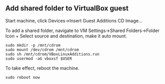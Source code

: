 ## Add shared folder to VirtualBox guest

Start machine, click Devices->Insert Guest Additions CD Image...

To add a shared folder, navigate to VM Settings->Shared Folders->Folder Icon +
Select source and destination, make it auto mount.

```shell:terminal
sudo mkdir -p /mnt/cdrom
sudo mount /dev/cdrom /mnt/cdrom
sudo sh /mnt/cdrom/VBoxLinuxAdditions.run
sudo usermod -aG vboxsf $USER
```

To take effect, reboot the machine.

```shell:terminal
sudo reboot now
```
